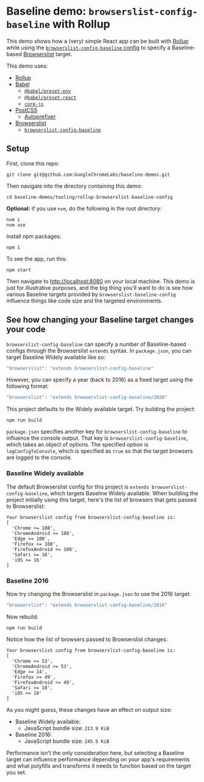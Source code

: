 # Baseline demo: `browserslist-config-baseline` with Rollup

This demo shows how a (very) simple React app can be built with [Rollup](https://rollupjs.org/) while using the [`browserslist-config-baseline` config](https://www.npmjs.com/package/browserslist-config-baseline) to specify a Baseline-based [Browserslist](https://browsersl.ist/) target.

This demo uses:

- [Rollup](https://rollupjs.org/)
- [Babel](https://babeljs.io/)
  - [`@babel/preset-env`](http://babeljs.io/docs/babel-preset-env)
  - [`@babel/preset-react`](http://babeljs.io/docs/babel-preset-react)
  - [`core-js`](https://www.npmjs.com/package/core-js)
- [PostCSS](https://postcss.org/)
  - [Autoprefixer](https://www.npmjs.com/package/autoprefixer)
- [Browserslist](https://browsersl.ist/)
  - [`browserslist-config-baseline`](https://www.npmjs.com/package/browserslist-config-baseline)

## Setup

First, clone this repo:

```
git clone git@github.com:GoogleChromeLabs/baseline-demos.git
```

Then navigate into the directory containing this demo:

```
cd baseline-demos/tooling/rollup-browserslist-baseline-config
```

**Optional:** if you use `nvm`, do the following in the root directory:

```
nvm i
nvm use
```

Install npm packages:

```
npm i
```

To see the app, run this:

```
npm start
```

Then navigate to [http://localhost:8080](http://localhost:8080) on your local machine. This demo is just for illustrative purposes, and the big thing you'll want to do is see how various Baseline targets provided by `browserslist-baseline-config` influence things like code size and the targeted environments.

## See how changing your Baseline target changes your code

`browserslist-config-baseline` can specify a number of Baseline-based configs through the Browserslist `extends` syntax. In `package.json`, you can target Baseline Widely available like so:

```js
"browserslist": "extends browserslist-config-baseline"
```

However, you can specify a year (back to 2016) as a fixed target using the following format:

```js
"browserslist": "extends browserslist-config-baseline/2020"
```

This project defaults to the Widely available target. Try building the project:

```
npm run build
```

`package.json` specifies another key for `browserslist-config-baseline` to influence the console output. That key is `browserslist-config-baseline`, which takes an object of options. The specified option is `logConfigToConsole`, which is specified as `true` so that the target browsers are logged to the console.

### Baseline Widely available

The default Browserslist config for this project is `extends browserslist-config-baseline`, which targets Baseline Widely available. When building the project initially using this target, here's the list of browsers that gets passed to Browserslist:

```
Your browserslist config from browserslist-config-baseline is:
[
  'Chrome >= 108',
  'ChromeAndroid >= 108',
  'Edge >= 108',
  'Firefox >= 108',
  'FirefoxAndroid >= 108',
  'Safari >= 16',
  'iOS >= 16'
]
```

### Baseline 2016

Now try changing the Browserslist in `package.json` to use the 2016 target:

```js
"browserslist": "extends browserslist-config-baseline/2016"
```

Now rebuild:

```
npm run build
```

Notice how the list of browsers passed to Browserslist changes:

```
Your browserslist config from browserslist-config-baseline is:
[
  'Chrome >= 53',
  'ChromeAndroid >= 53',
  'Edge >= 14',
  'Firefox >= 49',
  'FirefoxAndroid >= 49',
  'Safari >= 10',
  'iOS >= 10'
]
```

As you might guess, these changes have an effect on output size:

- Baseline Widely available:
  - JavaScript bundle size: `213.9 KiB`
- Baseline 2016:
  - JavaScript bundle size: `245.5 KiB`

Performance isn't the only consideration here, but selecting a Baseline target can influence performance depending on your app's requirements and what polyfills and transforms it needs to function based on the target you set.
